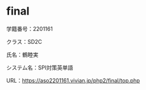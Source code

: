 # final
学籍番号：2201161

クラス：SD2C

氏名：鶴睦実

システム名：SPI対策英単語

URL：https://aso2201161.vivian.jp/php2/final/top.php
